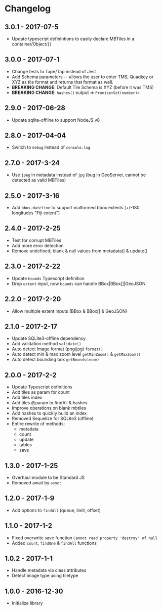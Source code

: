 
# Changelog

## 3.0.1 - 2017-07-5

- Update typescript definintions to easily declare MBTiles in a container/Object/{}

## 3.0.0 - 2017-07-1

- Change tests to Tape/Tap instead of Jest
- Add Schema parameters -- allows the user to enter TMS, Quadkey or XYZ as tile format and returns that format as well.
- **BREAKING CHANGE**: Default Tile Schema is XYZ (before it was TMS)
- **BREAKING CHANGE**: `hashes()` output => `Promise<Set(number)>`

## 2.9.0 - 2017-06-28

- Update sqlite-offline to support NodeJS v8

## 2.8.0 - 2017-04-04

- Switch to `debug` instead of `console.log`

## 2.7.0 - 2017-3-24

- Use `jpeg` in metadata instead of `jpg` (bug in GeoServer, cannot be detected as valid MBTiles)

## 2.5.0 - 2017-3-16

- Add `bbox-dateline` to support malformed bbox extents (+/-180 longitudes "Fiji extent")

## 2.4.0 - 2017-2-25

- Test for corrupt MBTiles
- Add more error detection
- Remove undefined, blank & null values from metadata() & update()

## 2.3.0 - 2017-2-22

- Update `bounds` Typescript definition
- Drop `extent` input, now `bounds` can handle BBox|BBox[]|GeoJSON

## 2.2.0 - 2017-2-20

- Allow multiple extent inputs (BBox & BBox[] & GeoJSON)

## 2.1.0 - 2017-2-17

- Update SQLite3-offline dependency
- Add validation method `validate()`
- Auto detect Image format (png/jpg) `format()`
- Auto detect min & max zoom level `getMinZoom()` & `getMaxZoom()`
- Auto detect bounding box `getBounds(zoom)`

## 2.0.0 - 2017-2-2

- Update Typescript definitions
- Add tiles as param for count
- Add tiles index
- Add tiles @param to findAll & hashes
- Improve operations on blank mbtiles
- Add hashes to quickly build an index
- Removed Sequelize for SQLite3 (offline)
- Entire rewrite of methods:
  - metadata
  - count
  - update
  - tables
  - save

## 1.3.0 - 2017-1-25

- Overhaul module to be Standard JS
- Removed await by `async`

## 1.2.0 - 2017-1-9

- Add options to `findAll` (queue, limit, offset)

## 1.1.0 - 2017-1-2

- Fixed overwrite save function `Cannot read property 'destroy' of null`
- Added `count`, `findOne` & `findAll` functions

## 1.0.2 - 2017-1-1

- Handle metadata via class attributes
- Detect image type using tiletype

## 1.0.0 - 2016-12-30

- Initialize library
